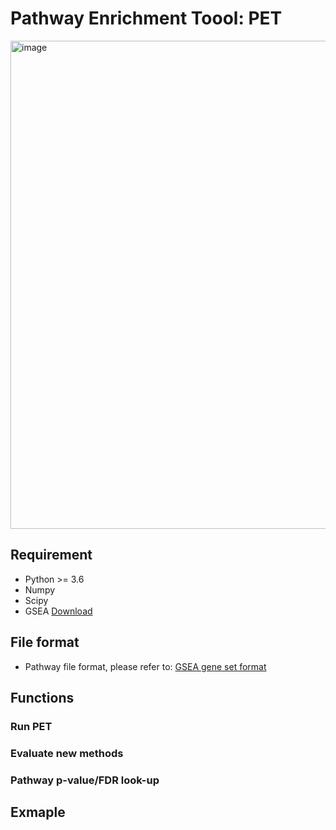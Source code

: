 # Pathway Enrichment Toool: PET
<img width="781" alt="image" src="https://user-images.githubusercontent.com/16437494/207137637-32dec909-145c-4a3a-9421-57f62189dfb2.png">

## Requirement
* Python >= 3.6
* Numpy
* Scipy
* GSEA [Download](http://www.gsea-msigdb.org/gsea/downloads.jsp)

## File format
* Pathway file format, please refer to: [GSEA gene set format](https://software.broadinstitute.org/cancer/software/gsea/wiki/index.php/Data_formats#Gene_Set_Database_Formats)

## Functions

### Run PET


### Evaluate new methods

### Pathway p-value/FDR look-up

## Exmaple



